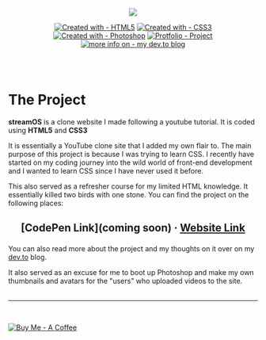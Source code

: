 <center><img src="https://i.imgur.com/WVkO4qr.png">



[![Created with - HTML5](https://img.shields.io/badge/Created_with-HTML5-E34F26?logo=HTML5&logoColor=ffffff)](https://)
[![Created with - CSS3](https://img.shields.io/badge/Created_with-CSS3-1572B6?logo=CSS3&logoColor=ffffff)](https://)
[![Created with - Photoshop](https://img.shields.io/badge/Created_with-Photoshop-31A8FF?logo=Adobe+Photoshop&logoColor=ffffff)](https://)
[![Protfolio - Project](https://img.shields.io/badge/Protfolio-Project-FB542B?logo=Brave&logoColor=ffffff)](https://link_to_portfolio_site)
[![more info on  - my dev.to blog](https://img.shields.io/badge/more_info_on_-my_dev.to_blog-000000?logo=dev.to&logoColor=ffffff)](https://dev.to/kurtissfrost)
</center>
</br></br>

# The Project

**streamOS** is a clone website I made following a youtube tutorial. It is coded using **HTML5** and **CSS3**

It is essentially a YouTube clone site that I added my own flair to. The main purpose of this project is because I was trying to learn CSS. I recently have started on my coding journey into the wild world of front-end development and I wanted to learn CSS since I have never used it before.

This also served as a refresher course for my limited HTML knowledge. It essentially killed two birds with one stone. You can find the project on the following places:


<h2><center>

[CodePen Link](coming soon) &#183; [Website Link](https://streamos.kurtissfrost.com)

</h2></center>

You can also read more about the project and my thoughts on it over on my [dev.to]() blog.

It also served as an excuse for me to boot up Photoshop and make my own thumbnails and avatars for the "users" who uploaded videos to the site.
</br></br>

---

</br>

[![Buy Me - A Coffee](https://img.shields.io/badge/Buy_Me-A_Coffee-FFDD00?style=for-the-badge&logo=buy+me+a+coffee&logoColor=ffffff)](https://www.buymeacoffee.com/frostkurti0)

